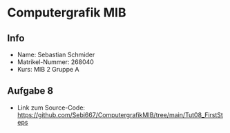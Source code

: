 # Computergrafik MIB
## Info
* Name: Sebastian Schmider
* Matrikel-Nummer: 268040
* Kurs: MIB 2 Gruppe A

## Aufgabe 8
* Link zum Source-Code: https://github.com/Sebi667/ComputergrafikMIB/tree/main/Tut08_FirstSteps
